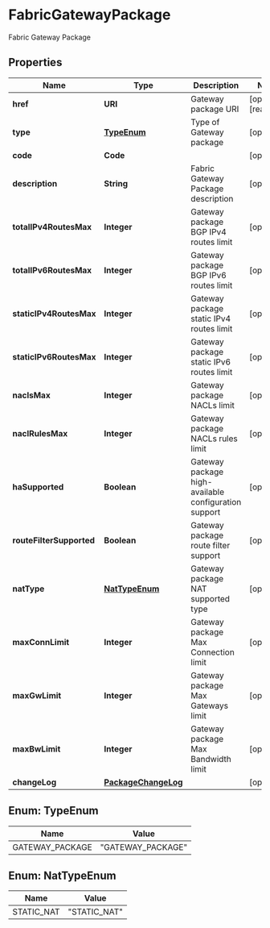 

# FabricGatewayPackage

Fabric Gateway Package

## Properties

| Name | Type | Description | Notes |
|------------ | ------------- | ------------- | -------------|
|**href** | **URI** | Gateway package URI |  [optional] [readonly] |
|**type** | [**TypeEnum**](#TypeEnum) | Type of Gateway package |  [optional] |
|**code** | **Code** |  |  [optional] |
|**description** | **String** | Fabric Gateway Package description |  [optional] |
|**totalIPv4RoutesMax** | **Integer** | Gateway package BGP IPv4 routes limit |  [optional] |
|**totalIPv6RoutesMax** | **Integer** | Gateway package BGP IPv6 routes limit |  [optional] |
|**staticIPv4RoutesMax** | **Integer** | Gateway package static IPv4 routes limit |  [optional] |
|**staticIPv6RoutesMax** | **Integer** | Gateway package static IPv6 routes limit |  [optional] |
|**naclsMax** | **Integer** | Gateway package NACLs limit |  [optional] |
|**naclRulesMax** | **Integer** | Gateway package NACLs rules limit |  [optional] |
|**haSupported** | **Boolean** | Gateway package high-available configuration support |  [optional] |
|**routeFilterSupported** | **Boolean** | Gateway package route filter support |  [optional] |
|**natType** | [**NatTypeEnum**](#NatTypeEnum) | Gateway package NAT supported type |  [optional] |
|**maxConnLimit** | **Integer** | Gateway package Max Connection limit |  [optional] |
|**maxGwLimit** | **Integer** | Gateway package Max Gateways limit |  [optional] |
|**maxBwLimit** | **Integer** | Gateway package Max Bandwidth limit |  [optional] |
|**changeLog** | [**PackageChangeLog**](PackageChangeLog.md) |  |  [optional] |



## Enum: TypeEnum

| Name | Value |
|---- | -----|
| GATEWAY_PACKAGE | &quot;GATEWAY_PACKAGE&quot; |



## Enum: NatTypeEnum

| Name | Value |
|---- | -----|
| STATIC_NAT | &quot;STATIC_NAT&quot; |



